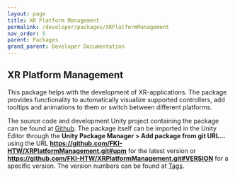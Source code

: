```yaml
---
layout: page
title: XR Platform Management
permalink: /developer/packages/XRPlatformManagement
nav_order: 5
parent: Packages
grand_parent: Developer Documentation
---
```


## XR Platform Management

This package helps with the development of XR-applications. The package provides functionality to automatically visualize supported controllers, add tooltips and animations to them or switch between different platforms.


The source code and development Unity project containing the package can be found at <a href="https://github.com/FKI-HTW/XRPlatformManagement">Github</a>. The package itself can be imported in the Unity Editor through the <strong>Unity Package Manager > Add package from git URL...</strong> using the URL <strong>https://github.com/FKI-HTW/XRPlatformManagement.git#upm</strong> for the latest version or <strong>https://github.com/FKI-HTW/XRPlatformManagement.git#VERSION</strong> for a specific version. The version numbers can be found at <a href="https://github.com/FKI-HTW/XRPlatformManagement/tags">Tags</a>.
